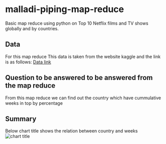 # malladi-piping-map-reduce
Basic map reduce using python on Top 10 Netflix films and TV shows globally and by countries.
## Data
For this map reduce
This data is taken from the website kaggle and the link is as follows:
[Data link](https://www.kaggle.com/dhruvildave/netflix-top-10-tv-shows-and-films?select=all-weeks-countries.csv)
## Question to be answered to be answered from the map reduce
From this map reduce we can find out the country which have cummulative weeks in top by percentage
## Summary
Below chart title shows the relation between country and weeks
![chart title]()
